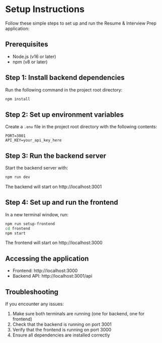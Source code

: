 # Setup Instructions

Follow these simple steps to set up and run the Resume & Interview Prep application:

## Prerequisites

- Node.js (v16 or later)
- npm (v8 or later)

## Step 1: Install backend dependencies

Run the following command in the project root directory:

```bash
npm install
```

## Step 2: Set up environment variables

Create a `.env` file in the project root directory with the following contents:

```
PORT=3001
API_KEY=your_api_key_here
```

## Step 3: Run the backend server

Start the backend server with:

```bash
npm run dev
```

The backend will start on http://localhost:3001

## Step 4: Set up and run the frontend

In a new terminal window, run:

```bash
npm run setup-frontend
cd frontend
npm start
```

The frontend will start on http://localhost:3000

## Accessing the application

- Frontend: http://localhost:3000
- Backend API: http://localhost:3001/api

## Troubleshooting

If you encounter any issues:

1. Make sure both terminals are running (one for backend, one for frontend)
2. Check that the backend is running on port 3001
3. Verify that the frontend is running on port 3000
4. Ensure all dependencies are installed correctly